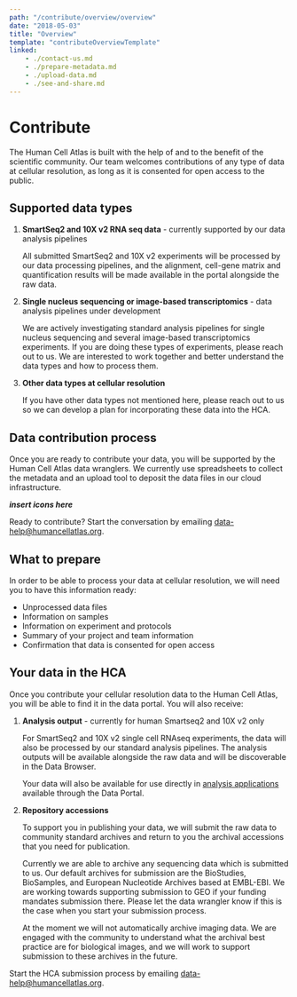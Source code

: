 ```yaml
---
path: "/contribute/overview/overview"
date: "2018-05-03"
title: "Overview"
template: "contributeOverviewTemplate"
linked:
    - ./contact-us.md
    - ./prepare-metadata.md
    - ./upload-data.md
    - ./see-and-share.md
---
```


# Contribute

The Human Cell Atlas is built with the help of and to the benefit of the scientific community. Our team welcomes contributions of any type of data at cellular resolution, as long as it is consented for open access to the public.

## Supported data types

1. **SmartSeq2 and 10X v2 RNA seq data**  - currently supported by our data analysis pipelines

    All submitted SmartSeq2 and 10X v2 experiments will be processed by our data processing pipelines, and the alignment, cell-gene matrix and quantification results will be made available in the portal alongside the raw data. 

1. **Single nucleus sequencing or image-based transcriptomics** - data analysis pipelines under development

    We are actively investigating standard analysis pipelines for single nucleus sequencing and several image-based transcriptomics experiments. If you are doing these types of experiments,  please reach out to us. We are interested to work together and better understand the data types and how to process them.

1. **Other data types at cellular resolution**

    If you have other data types not mentioned here, please reach out to us so we can develop a plan for incorporating these data into the HCA.

## Data contribution process

Once you are ready to contribute your data, you will be supported by the Human Cell Atlas data wranglers.  We currently use spreadsheets to collect the metadata and an upload tool to deposit the data files in our cloud infrastructure. 

***insert icons here***

<!--
    - ./contact-us.md
    - ./prepare-metadata.md
    - ./upload-data.md
    - ./see-and-share.md
-->

Ready to contribute? Start the conversation by emailing [data-help@humancellatlas.org](mailto:data-help@humancellatlas.org).

<!-- we need another icon here to show the analysis process. We also need to remove the links at the bottom, but introduce this text in more actionable way - work with Dave and Fran) -->

## What to prepare

In order to be able to process your data at cellular resolution, we will need you to have this information ready:

- Unprocessed data files
- Information on samples
- Information on experiment and protocols
- Summary of your project and team information
- Confirmation that data is consented for open access

## Your data in the HCA

Once you contribute your cellular resolution data to the Human Cell Atlas, you will be able to find it in the data portal. You will also receive:

1. **Analysis output** - currently for human Smartseq2 and 10X v2 only

    For SmartSeq2 and 10X v2 single cell RNAseq experiments, the data will also be processed by our standard analysis pipelines. The analysis outputs will be available alongside the raw data and will be discoverable in the Data Browser.

    Your data will also be available for use directly in [analysis applications](https://dev.data.humancellatlas.org/analyze/methods/methods) available through the Data Portal.

1. **Repository accessions**

    To support you in publishing your data, we will submit the raw data to community standard archives and return to you the archival accessions that you need for publication.

    Currently we are able to archive any sequencing data which is submitted to us. Our default archives for submission are the BioStudies, BioSamples, and European Nucleotide Archives based at EMBL-EBI. We are working towards supporting submission to GEO if your funding mandates submission there. Please let the data wrangler know if this is the case when you start your submission process.

    At the moment we will not automatically archive imaging data. We are engaged with the community to understand what the archival best practice are for biological images, and we will work to support submission to these archives in the future.

Start the HCA submission process by emailing [data-help@humancellatlas.org](mailto:data-help@humancellatlas.org).
